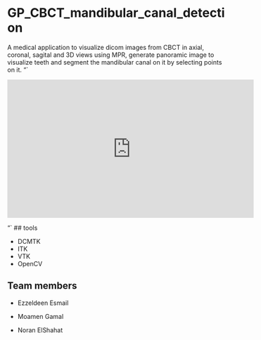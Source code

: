 # GP_CBCT_mandibular_canal_detection

A medical application to visualize dicom images from CBCT in axial, coronal, sagital and 3D views using MPR, generate panoramic image to visualize teeth and segment the mandibular canal on it by selecting points on it.
“`
<p align = "center">
<iframe width="560" height="315" src="https://www.youtube.com/embed/jpeyzlOISpI" title="YouTube video player" frameborder="0" allow="accelerometer; autoplay; clipboard-write; encrypted-media; gyroscope; picture-in-picture" allowfullscreen></iframe>
  
</p>
“`
## tools

* DCMTK
* ITK
* VTK
* OpenCV

## Team members


* Ezzeldeen Esmail 

 * Moamen Gamal 

*  Noran ElShahat
